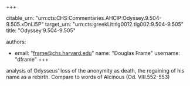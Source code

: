+++


citable_urn: "urn:cts:CHS:Commentaries.AHCIP:Odyssey.9.504-9.505.xDnLi5P"
target_urn: "urn:cts:greekLit:tlg0012.tlg002:9.504-9.505"
title: "Odyssey 9.504-9.505"

authors:
- email: "frame@chs.harvard.edu"
  name: "Douglas Frame"
  username: "dframe"
+++

<p>analysis of Odysseus’ loss of the anonymity as death, the regaining of his name as a rebirth. Compare to words of Alcinous (Od. VIII.552-553)</p>